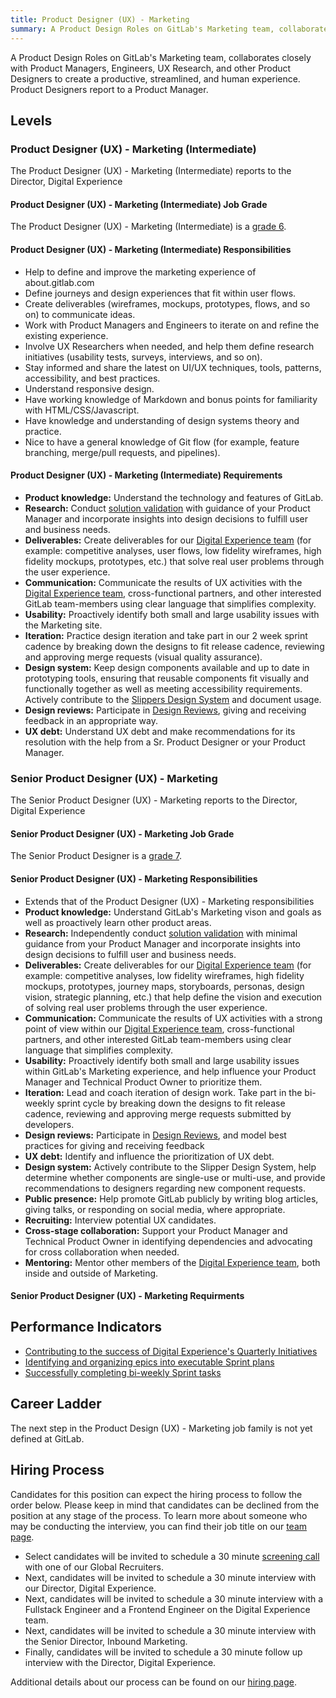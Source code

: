 ```yaml
---
title: Product Designer (UX) - Marketing
summary: A Product Design Roles on GitLab's Marketing team, collaborates closely with Product Managers, Engineers, UX Research, and other Product Designers to create a productive, streamlined, and human experience.
---
```


A Product Design Roles on GitLab's Marketing team, collaborates closely with Product Managers, Engineers, UX Research, and other Product Designers to create a productive, streamlined, and human experience. Product Designers report to a Product Manager.

## Levels

### Product Designer (UX) - Marketing (Intermediate)

The Product Designer (UX) - Marketing (Intermediate) reports to the Director, Digital Experience

#### Product Designer (UX) - Marketing (Intermediate) Job Grade

The Product Designer (UX) - Marketing (Intermediate) is a [grade 6](/handbook/total-rewards/compensation/compensation-calculator/#gitlab-job-grades).

#### Product Designer (UX) - Marketing (Intermediate) Responsibilities

- Help to define and improve the marketing experience of about.gitlab.com
- Define journeys and design experiences that fit within user flows.
- Create deliverables (wireframes, mockups, prototypes, flows, and so on) to communicate ideas.
- Work with Product Managers and Engineers to iterate on and refine the existing experience.
- Involve UX Researchers when needed, and help them define research initiatives (usability tests, surveys, interviews, and so on).
- Stay informed and share the latest on UI/UX techniques, tools, patterns, accessibility, and best practices.
- Understand responsive design.
- Have working knowledge of Markdown and bonus points for familiarity with HTML/CSS/Javascript.
- Have knowledge and understanding of design systems theory and practice.
- Nice to have a general knowledge of Git flow (for example, feature branching, merge/pull requests, and pipelines).

#### Product Designer (UX) - Marketing (Intermediate) Requirements

- **Product knowledge:** Understand the technology and features of GitLab.
- **Research:** Conduct [solution validation](/handbook/product-development-flow/#validation-phase-4-solution-validation) with guidance of your Product Manager and incorporate insights into design decisions to fulfill user and business needs.
- **Deliverables:** Create deliverables for our [Digital Experience team](https://about.gitlab.com/handbook/marketing/digital-experience/) (for example: competitive analyses, user flows, low fidelity wireframes, high fidelity mockups, prototypes, etc.) that solve real user problems through the user experience.
- **Communication:** Communicate the results of UX activities with the [Digital Experience team](https://about.gitlab.com/handbook/marketing/digital-experience/), cross-functional partners, and other interested GitLab team-members using clear language that simplifies complexity.
- **Usability:** Proactively identify both small and large usability issues with the Marketing site.
- **Iteration:** Practice design iteration and take part in our 2 week sprint cadence by breaking down the designs to fit release cadence, reviewing and approving merge requests (visual quality assurance).
- **Design system:** Keep design components available and up to date in prototyping tools, ensuring that reusable components fit visually and functionally together as well as meeting accessibility requirements. Actively contribute to the [Slippers Design System](https://gitlab-com.gitlab.io/marketing/inbound-marketing/slippers-ui/) and document usage.
- **Design reviews:** Participate in [Design Reviews](/handbook/product/ux/product-designer/#design-reviews), giving and receiving feedback in an appropriate way.
- **UX debt:** Understand UX debt and make recommendations for its resolution with the help from a Sr. Product Designer or your Product Manager.

### Senior Product Designer (UX) - Marketing

The Senior Product Designer (UX) - Marketing reports to the Director, Digital Experience

#### Senior Product Designer (UX) - Marketing Job Grade

The Senior Product Designer is a [grade 7](/handbook/total-rewards/compensation/compensation-calculator/#gitlab-job-grades).

#### Senior Product Designer (UX) - Marketing Responsibilities

- Extends that of the Product Designer (UX) - Marketing responsibilities
- **Product knowledge:** Understand GitLab's Marketing vison and goals as well as proactively learn other product areas.
- **Research:** Independently conduct [solution validation](/handbook/product-development-flow/#validation-phase-4-solution-validation) with minimal guidance from your Product Manager and incorporate insights into design decisions to fulfill user and business needs.
- **Deliverables:** Create deliverables for our [Digital Experience team](https://about.gitlab.com/handbook/marketing/digital-experience/) (for example: competitive analyses, low fidelity wireframes, high fidelity mockups, prototypes, journey maps, storyboards, personas, design vision, strategic planning, etc.) that help define the vision and execution of solving real user problems through the user experience.
- **Communication:** Communicate the results of UX activities with a strong point of view within our [Digital Experience team](https://about.gitlab.com/handbook/marketing/digital-experience/), cross-functional partners, and other interested GitLab team-members using clear language that simplifies complexity.
- **Usability:** Proactively identify both small and large usability issues within GitLab's Marketing experience, and help influence your Product  Manager and Technical Product Owner to prioritize them.
- **Iteration:** Lead and coach iteration of design work. Take part in the bi-weekly sprint cycle by breaking down the designs to fit release cadence, reviewing and approving merge requests submitted by developers.
- **Design reviews:** Participate in [Design Reviews](/handbook/product/ux/product-designer/#design-reviews), and model best practices for giving and receiving feedback
- **UX debt:** Identify and influence the prioritization of UX debt.
- **Design system:** Actively contribute to the Slipper Design System, help determine whether components are single-use or multi-use, and provide recommendations to designers regarding new component requests.
- **Public presence:** Help promote GitLab publicly by writing blog articles, giving talks, or responding on social media, where appropriate.
- **Recruiting:** Interview potential UX candidates.
- **Cross-stage collaboration:** Support your Product Manager and Technical Product Owner in identifying dependencies and advocating for cross collaboration when needed.
- **Mentoring:** Mentor other members of the [Digital Experience team](https://about.gitlab.com/handbook/marketing/digital-experience/), both inside and outside of Marketing.

#### Senior Product Designer (UX) - Marketing Requirments

## Performance Indicators

- [Contributing to the success of Digital Experience's Quarterly Initiatives](https://about.gitlab.com/handbook/marketing/digital-experience/#okrs)
- [Identifying and organizing epics into executable Sprint plans](https://about.gitlab.com/handbook/marketing/digital-experience/#iteration-process)
- [Successfully completing bi-weekly Sprint tasks](https://about.gitlab.com/handbook/marketing/digital-experience/#sprint-cycle)

## Career Ladder

The next step in the Product Design (UX) - Marketing job family is not yet defined at GitLab.

## Hiring Process

Candidates for this position can expect the hiring process to follow the order below. Please keep in mind that candidates can be declined from the position at any stage of the process. To learn more about someone who may be conducting the interview, you can find their job title on our [team page](/handbook/company/team/).

- Select candidates will be invited to schedule a 30 minute [screening call](/handbook/hiring/#screening-call) with one of our Global Recruiters.
- Next, candidates will be invited to schedule a 30 minute interview with our Director, Digital Experience.
- Next, candidates will be invited to schedule a 30 minute interview with a Fullstack Engineer and a Frontend Engineer on the Digital Experience team.
- Next, candidates will be invited to schedule a 30 minute interview with the Senior Director, Inbound Marketing.
- Finally, candidates will be invited to schedule a 30 minute follow up interview with the Director, Digital Experience.

Additional details about our process can be found on our [hiring page](/handbook/hiring/).
